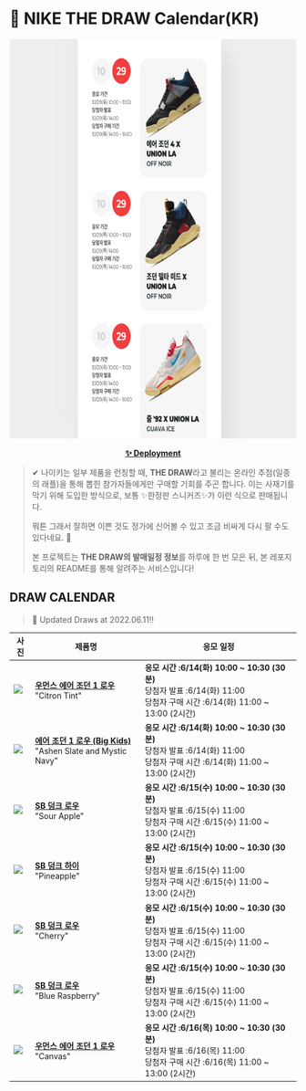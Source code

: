 # 👟 NIKE THE DRAW Calendar(KR)

<div align="center">
  <a href="https://junhoyeo.github.io/NIKE-THE-DRAW-Calendar/">
    <img src="./docs/images/preview.png" alt="Preview image of deployed application" height="700px" width="700px" />
  </a>
</div>

<p align="center">
  <a href="https://junhoyeo.github.io/NIKE-THE-DRAW-Calendar/">
    <strong>✨ Deployment</strong>
  </a>
</p>

> ✔ 나이키는 일부 제품을 런칭할 때, **THE DRAW**라고 불리는 온라인 추첨(일종의 래플)을 통해 뽑힌 참가자들에게만 구매할 기회를 주곤 합니다. 이는 사재기를 막기 위해 도입한 방식으로, 보통 ✨한정판 스니커즈✨가 이런 식으로 판매됩니다.
>
> 뭐튼 그래서 잘하면 이쁜 것도 정가에 신어볼 수 있고 조금 비싸게 다시 팔 수도 있다네요. 🤭
>
> 본 프로젝트는 **THE DRAW의 발매일정 정보**를 하루에 한 번 모은 뒤, 본 레포지토리의 README를 통해 알려주는 서비스입니다!

## DRAW CALENDAR

<!-- DRAW CALENDAR: START -->

> 👟 Updated Draws at 2022.06.11‼️

| 사진 | 제품명 | 응모 일정 |
| --- | ---- | ------- |
| <img src="https://static-breeze.nike.co.kr/kr/ko_kr/cmsstatic/product/DC0774-007/0e376b4e-b5d4-4e03-b03f-614286981ebf_primary.jpg?snkrBrowse" width="256" /> | <a href="https://www.nike.com/kr/launch/t/women/fw/basketball/DC0774-007/9hK06E/wmns-air-jordan-1-low"><strong>우먼스 에어 조던 1 로우</strong><br /></a> "Citron Tint" | <strong>응모 시간 :6/14(화) 10:00 ~ 10:30 (30분)</strong><br />당첨자 발표 :6/14(화) 11:00<br />당첨자 구매 시간 :6/14(화) 11:00 ~ 13:00 (2시간) |
| <img src="https://static-breeze.nike.co.kr/kr/ko_kr/cmsstatic/product/553560-414/3d55680b-a363-4bec-b9b2-ae98bff96e9a_primary.jpg?snkrBrowse" width="256" /> | <a href="https://www.nike.com/kr/launch/t/junior/fw/basketball/553560-414/uyT35O/air-jordan-1-low-gs"><strong>에어 조던 1 로우 (Big Kids)</strong><br /></a> "Ashen Slate and Mystic Navy" | <strong>응모 시간 :6/14(화) 10:00 ~ 10:30 (30분)</strong><br />당첨자 발표 :6/14(화) 11:00<br />당첨자 구매 시간 :6/14(화) 11:00 ~ 13:00 (2시간) |
| <img src="https://static-breeze.nike.co.kr/kr/ko_kr/cmsstatic/product/DM0807-300/d95cec03-c1d4-4c63-8a2e-2d59081492ef_primary.jpg?snkrBrowse" width="256" /> | <a href="https://www.nike.com/kr/launch/t/adult-unisex/fw/action-outdoor/DM0807-300/iwO6D3/nike-sb-dunk-low-pro"><strong>SB 덩크 로우</strong><br /></a> "Sour Apple" | <strong>응모 시간 :6/15(수) 10:00 ~ 10:30 (30분)</strong><br />당첨자 발표 :6/15(수) 11:00<br />당첨자 구매 시간 :6/15(수) 11:00 ~ 13:00 (2시간) |
| <img src="https://static-breeze.nike.co.kr/kr/ko_kr/cmsstatic/product/DM0808-700/2667a208-e81f-45f7-9282-4a88a5c72d43_primary.jpg?snkrBrowse" width="256" /> | <a href="https://www.nike.com/kr/launch/t/adult-unisex/fw/action-outdoor/DM0808-700/apM74qFT77/nike-sb-dunk-high-pro"><strong>SB 덩크 하이</strong><br /></a> "Pineapple" | <strong>응모 시간 :6/15(수) 10:00 ~ 10:30 (30분)</strong><br />당첨자 발표 :6/15(수) 11:00<br />당첨자 구매 시간 :6/15(수) 11:00 ~ 13:00 (2시간) |
| <img src="https://static-breeze.nike.co.kr/kr/ko_kr/cmsstatic/product/DM0807-600/9cdcf8bb-f22c-4095-8adf-d5f7fe050338_primary.jpg?snkrBrowse" width="256" /> | <a href="https://www.nike.com/kr/launch/t/adult-unisex/fw/action-outdoor/DM0807-600/2uM7p8XR/nike-sb-dunk-low-pro"><strong>SB 덩크 로우</strong><br /></a> "Cherry" | <strong>응모 시간 :6/15(수) 10:00 ~ 10:30 (30분)</strong><br />당첨자 발표 :6/15(수) 11:00<br />당첨자 구매 시간 :6/15(수) 11:00 ~ 13:00 (2시간) |
| <img src="https://static-breeze.nike.co.kr/kr/ko_kr/cmsstatic/product/DM0807-400/39a119ab-81e8-4f2a-b014-52a3fa1defc5_primary.jpg?snkrBrowse" width="256" /> | <a href="https://www.nike.com/kr/launch/t/adult-unisex/fw/action-outdoor/DM0807-400/6nX520lf1a3/nike-sb-dunk-low-pro"><strong>SB 덩크 로우</strong><br /></a> "Blue Raspberry" | <strong>응모 시간 :6/15(수) 10:00 ~ 10:30 (30분)</strong><br />당첨자 발표 :6/15(수) 11:00<br />당첨자 구매 시간 :6/15(수) 11:00 ~ 13:00 (2시간) |
| <img src="https://static-breeze.nike.co.kr/kr/ko_kr/cmsstatic/product/DQ4151-500/0c2de8e3-9370-4d35-a8b8-e38222d7795b_primary.jpg?snkrBrowse" width="256" /> | <a href="https://www.nike.com/kr/launch/t/women/fw/basketball/DQ4151-500/8iS8VXa/wmns-air-jordan-1-low-se"><strong>우먼스 에어 조던 1 로우</strong><br /></a> "Canvas" | <strong>응모 시간 :6/16(목) 10:00 ~ 10:30 (30분)</strong><br />당첨자 발표 :6/16(목) 11:00<br />당첨자 구매 시간 :6/16(목) 11:00 ~ 13:00 (2시간) |

<!-- DRAW CALENDAR: END -->
